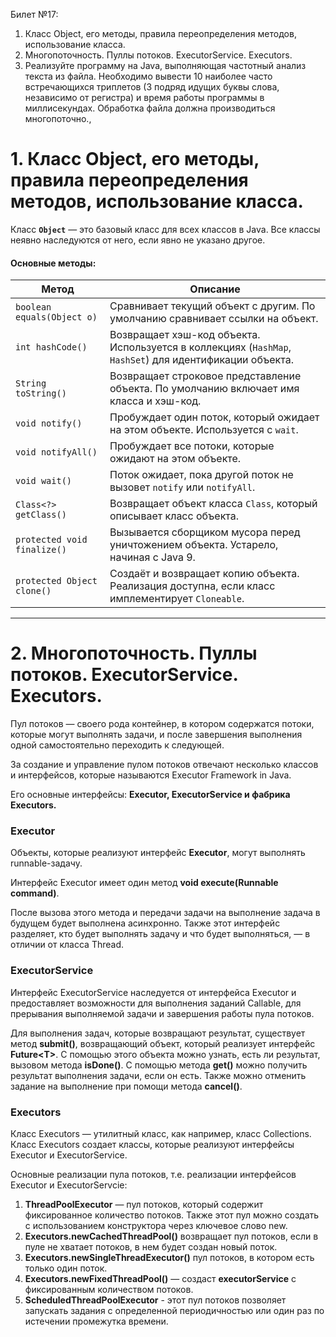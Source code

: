 Билет №17:

1. Класс Object, его методы, правила переопределения методов, использование класса.
2. Многопоточность. Пуллы потоков. ExecutorService. Executors.
3. Реализуйте программу на Java, выполняющая частотный анализ текста из файла. Необходимо вывести 10 наиболее часто встречающихся триплетов (3 подряд идущих буквы слова, независимо от регистра) и время работы программы в миллисекундах. Обработка файла должна производиться многопоточно.,

# 1. Класс Object, его методы, правила переопределения методов, использование класса.
Класс **`Object`** — это базовый класс для всех классов в Java. 
Все классы неявно наследуются от него, если явно не указано другое.

#### Основные методы:

|**Метод**|**Описание**|
|---|---|
|`boolean equals(Object o)`|Сравнивает текущий объект с другим. По умолчанию сравнивает ссылки на объект.|
|`int hashCode()`|Возвращает хэш-код объекта. Используется в коллекциях (`HashMap`, `HashSet`) для идентификации объекта.|
|`String toString()`|Возвращает строковое представление объекта. По умолчанию включает имя класса и хэш-код.|
|`void notify()`|Пробуждает один поток, который ожидает на этом объекте. Используется с `wait`.|
|`void notifyAll()`|Пробуждает все потоки, которые ожидают на этом объекте.|
|`void wait()`|Поток ожидает, пока другой поток не вызовет `notify` или `notifyAll`.|
|`Class<?> getClass()`|Возвращает объект класса `Class`, который описывает класс объекта.|
|`protected void finalize()`|Вызывается сборщиком мусора перед уничтожением объекта. Устарело, начиная с Java 9.|
|`protected Object clone()`|Создаёт и возвращает копию объекта. Реализация доступна, если класс имплементирует `Cloneable`.|

---

# 2. Многопоточность. Пуллы потоков. ExecutorService. Executors.

Пул потоков — своего рода контейнер, в котором содержатся потоки, которые могут выполнять задачи, и после завершения 
выполнения одной самостоятельно переходить к следующей.

За создание и управление пулом потоков отвечают несколько классов и интерфейсов, которые называются Executor Framework in Java.

Его основные интерфейсы: **Executor, ExecutorService и фабрика Executors.**

### Executor

Объекты, которые реализуют интерфейс **Executor**, могут выполнять runnable-задачу.

Интерфейс Executor имеет один метод **void execute(Runnable command)**.

После вызова этого метода и передачи задачи на выполнение задача в будущем будет выполнена асинхронно. Также этот интерфейс разделяет, кто будет выполнять задачу и что будет выполняться, — в отличии от класса Thread.

### ExecutorService

Интерфейс ExecutorService наследуется от интерфейса Executor и предоставляет возможности для выполнения заданий Callable, для прерывания выполняемой задачи и завершения работы пула потоков.

Для выполнения задач, которые возвращают результат, существует метод **submit()**, возвращающий объект, который реализует интерфейс **Future\<T>**. С помощью этого объекта можно узнать, есть ли результат, вызовом метода **isDone()**. С помощью метода **get()** можно получить результат выполнения задачи, если он есть. Также можно отменить задание на выполнение при помощи метода **cancel()**.

### Executors

Класс Executors — утилитный класс, как например, класс Collections. Класс Executors создает классы, которые реализуют интерфейсы Executor и ExecutorService.

Основные реализации пула потоков, т.е. реализации интерфейсов Executor и ExecutorServcie:

1. **ThreadPoolExecutor** — пул потоков, который содержит фиксированное количество потоков. Также этот пул можно создать с использованием конструктора через ключевое слово new.
2. **Executors.newCachedThreadPool()** возвращает пул потоков, если в пуле не хватает потоков, в нем будет создан новый поток.
3. **Executors.newSingleThreadExecutor()** пул потоков, в котором есть только один поток.
4. **Executors.newFixedThreadPool()** — создаст **executorService** с фиксированным количеством потоков.
5. **ScheduledThreadPoolExecutor** - этот пул потоков позволяет запускать задания с определенной периодичностью или один раз по истечении промежутка времени.